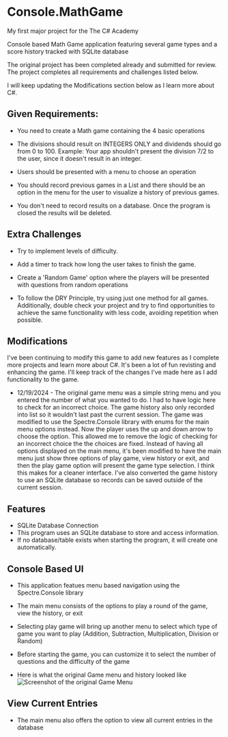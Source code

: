 # Console.MathGame
My first major project for the The C# Academy

Console based Math Game application featuring several game types and a score history tracked with SQLite database

The original project has been completed already and submitted for review. The project completes all requirements and challenges listed below. 

I will keep updating the Modifications section below as I learn more about C#.

## Given Requirements:

- You need to create a Math game containing the 4 basic operations

- The divisions should result on INTEGERS ONLY and dividends should go from 0 to 100. Example: Your app shouldn't present the division 7/2 to the user, since it doesn't result in an integer.

- Users should be presented with a menu to choose an operation

- You should record previous games in a List and there should be an option in the menu for the user to visualize a history of previous games.

- You don't need to record results on a database. Once the program is closed the results will be deleted.

## Extra Challenges

- Try to implement levels of difficulty.

- Add a timer to track how long the user takes to finish the game.

- Create a 'Random Game' option where the players will be presented with questions from random operations

- To follow the DRY Principle, try using just one method for all games. Additionally, double check your project and try to find opportunities to achieve the same functionality with less code, avoiding repetition when possible.

## Modifications

I've been continuing to modify this game to add new features as I complete more projects and learn more about C#. It's been a lot of fun revisting and enhancing the game. I'll keep track of the changes I've made here as I add functionality to the game.

- 12/19/2024 - The original game menu was a simple string menu and you entered the number of what you wanted to do.  I had to have logic here to check for an incorrect choice. The game history also only recorded into list so it wouldn't last past the current session.
  The game was modified to use the Spectre.Console library with enums for the main menu options instead. Now the player uses the up and down arrow to choose the option. This allowed me to remove the logic of checking for an incorrect choice the the choices are fixed.
  Instead of having all options displayed on the main menu, it's been modified to have the main menu just show three options of play game, view history or exit, and then the play game option will present the game type selection. I think this makes for a cleaner interface.
  I've also converted the game history to use an SQLite database so records can be saved outside of the current session.
  

## Features
- SQLite Database Connection
- This program uses an SQLite database to store and access information.
- If no database/table exists when starting the program, it will create one automatically.

## Console Based UI
- This application featues menu based navigation using the Spectre.Console library
- The main menu consists of the options to play a round of the game, view the history, or exit
- Selecting play game will bring up another menu to select which type of game you want to play (Addition, Subtraction, Multiplication, Division or Random)
- Before starting the game, you can customize it to select the number of questions and the difficulty of the game

- Here is what the original Game menu and history looked like
  ![Screenshot of the original Game Menu](https://rvnprojectstorage.blob.core.windows.net/images/Console.MathGame.Original/ConsoleMathGame_GameHistory_Original.png)

## View Current Entries
- The main menu also offers the option to view all current entries in the database

